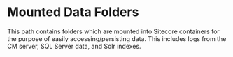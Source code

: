 # Mounted Data Folders

This path contains folders which are mounted into Sitecore containers for
the purpose of easily accessing/persisting data. This includes logs from the
CM server, SQL Server data, and Solr indexes.